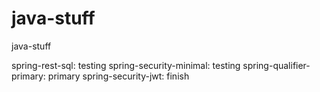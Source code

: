 # java-stuff
java-stuff

spring-rest-sql: testing
spring-security-minimal: testing
spring-qualifier-primary: primary
spring-security-jwt: finish
